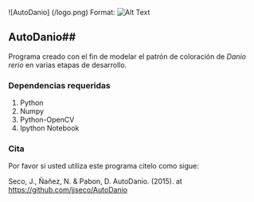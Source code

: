 ![AutoDanio] (/logo.png)
Format: ![Alt Text](url)



## AutoDanio##

Programa creado con el fin de modelar el patrón de coloración de _Danio_ _rerio_ en varias etapas de desarrollo.

### Dependencias requeridas ###

1. Python
2. Numpy
3. Python-OpenCV
5. Ipython Notebook


### Cita  ###
Por favor si usted utiliza este programa citelo como sigue:

Seco, J., Ñañez, N. & Pabon, D. AutoDanio. (2015). at <https://github.com/jjseco/AutoDanio>
